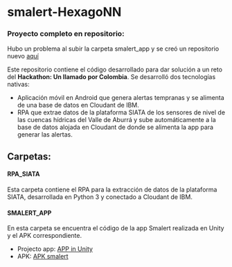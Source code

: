 # smalert-HexagoNN

### Proyecto completo en repositorio:
Hubo un problema al subir la carpeta smalert_app y se creó un repositorio nuevo [aquí](https://github.com/Rexcoco/SMALERT-Repository)

Este repositorio contiene el código desarrollado para dar solución a un reto del **Hackathon: Un llamado por Colombia**. Se desarrolló dos tecnologías nativas:

+ Aplicación móvil en Android que genera alertas tempranas y se alimenta de una base de datos en Cloudant de IBM.
+ RPA que extrae datos de la plataforma SIATA de los sensores de nivel de las cuencas hídricas del Valle de Aburrá y sube automáticamente a la base de datos alojada en Cloudant de donde se alimenta la app para generar las alertas.

## Carpetas:

#### RPA_SIATA
Esta carpeta contiene el RPA para la extracción de datos de la plataforma SIATA, desarrollada en Python 3 y conectado a Cloudant de IBM.

#### SMALERT_APP
En esta carpeta se encuentra el código de la app Smalert realizada en Unity y el APK correspondiente.
+ Projecto app: [APP in Unity](https://drive.google.com/open?id=16J2fuzifWjEX7CBqTSXK8_by2AchcA1B)
+ APK: [APK smalert](https://drive.google.com/open?id=1eLjI-fzqpLK6qlrRCzxl1ByK_EVe7BQm)
